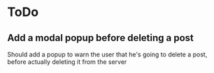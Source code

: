 # ToDo

## Add a modal popup before deleting a post
Should add a popup to warn the user that he's going to delete a post, before actually deleting it from the server